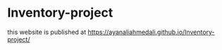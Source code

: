 # Inventory-project
this website is published at https://ayanaliahmedali.github.io/Inventory-project/
